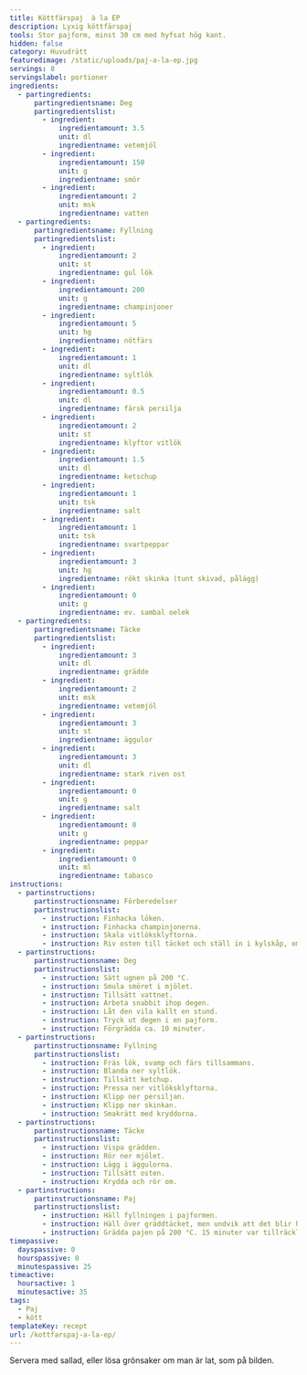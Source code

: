 ```yaml
---
title: Köttfärspaj  à la EP
description: Lyxig köttfärspaj
tools: Stor pajform, minst 30 cm med hyfsat hög kant.
hidden: false
category: Huvudrätt
featuredimage: /static/uploads/paj-a-la-ep.jpg
servings: 8
servingslabel: portioner
ingredients:
  - partingredients:
      partingredientsname: Deg
      partingredientslist:
        - ingredient:
            ingredientamount: 3.5
            unit: dl
            ingredientname: vetemjöl
        - ingredient:
            ingredientamount: 150
            unit: g
            ingredientname: smör
        - ingredient:
            ingredientamount: 2
            unit: msk
            ingredientname: vatten
  - partingredients:
      partingredientsname: Fyllning
      partingredientslist:
        - ingredient:
            ingredientamount: 2
            unit: st
            ingredientname: gul lök
        - ingredient:
            ingredientamount: 200
            unit: g
            ingredientname: champinjoner
        - ingredient:
            ingredientamount: 5
            unit: hg
            ingredientname: nötfärs
        - ingredient:
            ingredientamount: 1
            unit: dl
            ingredientname: syltlök
        - ingredient:
            ingredientamount: 0.5
            unit: dl
            ingredientname: färsk persilja
        - ingredient:
            ingredientamount: 2
            unit: st
            ingredientname: klyftor vitlök
        - ingredient:
            ingredientamount: 1.5
            unit: dl
            ingredientname: ketschup
        - ingredient:
            ingredientamount: 1
            unit: tsk
            ingredientname: salt
        - ingredient:
            ingredientamount: 1
            unit: tsk
            ingredientname: svartpeppar
        - ingredient:
            ingredientamount: 3
            unit: hg
            ingredientname: rökt skinka (tunt skivad, pålägg)
        - ingredient:
            ingredientamount: 0
            unit: g
            ingredientname: ev. sambal oelek
  - partingredients:
      partingredientsname: Täcke
      partingredientslist:
        - ingredient:
            ingredientamount: 3
            unit: dl
            ingredientname: grädde
        - ingredient:
            ingredientamount: 2
            unit: msk
            ingredientname: vetemjöl
        - ingredient:
            ingredientamount: 3
            unit: st
            ingredientname: äggulor
        - ingredient:
            ingredientamount: 3
            unit: dl
            ingredientname: stark riven ost
        - ingredient:
            ingredientamount: 0
            unit: g
            ingredientname: salt
        - ingredient:
            ingredientamount: 0
            unit: g
            ingredientname: peppar
        - ingredient:
            ingredientamount: 0
            unit: ml
            ingredientname: tabasco
instructions:
  - partinstructions:
      partinstructionsname: Förberedelser
      partinstructionslist:
        - instruction: Finhacka löken.
        - instruction: Finhacka champinjonerna.
        - instruction: Skala vitlöksklyftorna.
        - instruction: Riv osten till täcket och ställ in i kylskåp, om du inte har färdigriven ost.
  - partinstructions:
      partinstructionsname: Deg
      partinstructionslist:
        - instruction: Sätt ugnen på 200 °C.
        - instruction: Smula smöret i mjölet.
        - instruction: Tillsätt vattnet.
        - instruction: Arbeta snabbit ihop degen.
        - instruction: Låt den vila kallt en stund.
        - instruction: Tryck ut degen i en pajform.
        - instruction: Förgrädda ca. 10 minuter.
  - partinstructions:
      partinstructionsname: Fyllning
      partinstructionslist:
        - instruction: Fräs lök, svamp och färs tillsammans.
        - instruction: Blanda ner syltlök.
        - instruction: Tillsätt ketchup.
        - instruction: Pressa ner vitlöksklyftorna.
        - instruction: Klipp ner persiljan.
        - instruction: Klipp ner skinkan.
        - instruction: Smakrätt med kryddorna.
  - partinstructions:
      partinstructionsname: Täcke
      partinstructionslist:
        - instruction: Vispa grädden.
        - instruction: Rör ner mjölet.
        - instruction: Lägg i äggulorna.
        - instruction: Tillsätt osten.
        - instruction: Krydda och rör om.
  - partinstructions:
      partinstructionsname: Paj
      partinstructionslist:
        - instruction: Häll fyllningen i pajformen.
        - instruction: Häll över gräddtäcket, men undvik att det blir högre än kanten på formen, såvida du inte gillar att göra ren ugnen förstås.
        - instruction: Grädda pajen på 200 °C. 15 minuter var tillräckligt i varmluftsugn, men ursprungsreceptet anger 30-40 min, så sätt en kortare tid och kontrollera färg och konsistens på täcket.
timepassive:
  dayspassive: 0
  hourspassive: 0
  minutespassive: 25
timeactive:
  hoursactive: 1
  minutesactive: 35
tags:
  - Paj
  - kött
templateKey: recept
url: /kottfarspaj-a-la-ep/
---
```


Servera med sallad, eller lösa grönsaker om man är lat, som på bilden.
